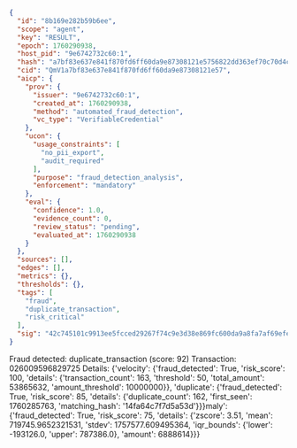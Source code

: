 ```json
{
  "id": "8b169e282b59b6ee",
  "scope": "agent",
  "key": "RESULT",
  "epoch": 1760290938,
  "host_pid": "9e6742732c60:1",
  "hash": "a7bf83e637e841f870fd6ff60da9e87308121e5756822dd363ef70c70d4c80f7",
  "cid": "QmV1a7bf83e637e841f870fd6ff60da9e87308121e57",
  "aicp": {
    "prov": {
      "issuer": "9e6742732c60:1",
      "created_at": 1760290938,
      "method": "automated_fraud_detection",
      "vc_type": "VerifiableCredential"
    },
    "ucon": {
      "usage_constraints": [
        "no_pii_export",
        "audit_required"
      ],
      "purpose": "fraud_detection_analysis",
      "enforcement": "mandatory"
    },
    "eval": {
      "confidence": 1.0,
      "evidence_count": 0,
      "review_status": "pending",
      "evaluated_at": 1760290938
    }
  },
  "sources": [],
  "edges": [],
  "metrics": {},
  "thresholds": {},
  "tags": [
    "fraud",
    "duplicate_transaction",
    "risk_critical"
  ],
  "sig": "42c745101c9913ee5fcced29267f74c9e3d38e869fc600da9a8fa7af69efed45"
}
```

Fraud detected: duplicate_transaction (score: 92)
Transaction: 026009596829725
Details: {'velocity': {'fraud_detected': True, 'risk_score': 100, 'details': {'transaction_count': 163, 'threshold': 50, 'total_amount': 53865632, 'amount_threshold': 10000000}}, 'duplicate': {'fraud_detected': True, 'risk_score': 85, 'details': {'duplicate_count': 162, 'first_seen': 1760285763, 'matching_hash': '14fa64c7f7d5a53d'}}}maly': {'fraud_detected': True, 'risk_score': 75, 'details': {'zscore': 3.51, 'mean': 719745.9652321531, 'stdev': 1757577.609495364, 'iqr_bounds': {'lower': -193126.0, 'upper': 787386.0}, 'amount': 6888614}}}